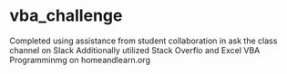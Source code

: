 # vba_challenge
Completed using assistance from student collaboration in ask the class channel on Slack
Additionally utilized Stack Overflo and Excel VBA Programminmg on homeandlearn.org
